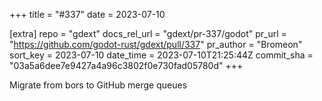+++
title = "#337"
date = 2023-07-10

[extra]
repo = "gdext"
docs_rel_url = "gdext/pr-337/godot"
pr_url = "https://github.com/godot-rust/gdext/pull/337"
pr_author = "Bromeon"
sort_key = 2023-07-10
date_time = 2023-07-10T21:25:44Z
commit_sha = "03a5a6dee7e9427a4a96c3802f0e730fad05780d"
+++

Migrate from bors to GitHub merge queues
